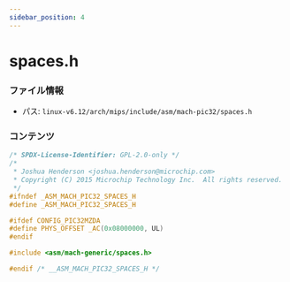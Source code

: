 ```yaml
---
sidebar_position: 4
---
```

# spaces.h

### ファイル情報

- パス: `linux-v6.12/arch/mips/include/asm/mach-pic32/spaces.h`

### コンテンツ

```h
/* SPDX-License-Identifier: GPL-2.0-only */
/*
 * Joshua Henderson <joshua.henderson@microchip.com>
 * Copyright (C) 2015 Microchip Technology Inc.  All rights reserved.
 */
#ifndef _ASM_MACH_PIC32_SPACES_H
#define _ASM_MACH_PIC32_SPACES_H

#ifdef CONFIG_PIC32MZDA
#define PHYS_OFFSET	_AC(0x08000000, UL)
#endif

#include <asm/mach-generic/spaces.h>

#endif /* __ASM_MACH_PIC32_SPACES_H */

```
